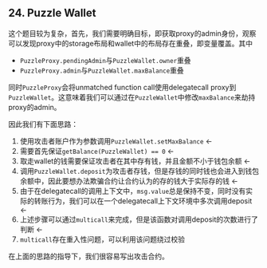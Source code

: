 ## 24. Puzzle Wallet

这个题目较为复杂，首先，我们需要明确目标，即获取proxy的admin身份，观察可以发现proxy中的storage布局和wallet中的布局存在重叠，即变量覆盖。其中

- `PuzzleProxy.pendingAdmin`与`PuzzleWallet.owner`重叠
- `PuzzleProxy.admin`与`PuzzleWallet.maxBalance`重叠

同时`PuzzleProxy`会将unmatched function call使用delegatecall proxy到`PuzzleWallet`。这意味着我们可以通过在`PuzzleWallet`中修改`maxBalance`来劫持proxy的admin。

因此我们有下面思路：

1. 使用攻击者账户作为参数调用`PuzzleWallet.setMaxBalance` <-
2. 需要首先保证`getBalance(PuzzleWallet) == 0` <-
3. 取走wallet的钱需要保证攻击者在其中存有钱，并且金额不小于钱包余额 <-
4. 调用`PuzzleWallet.deposit`为攻击者存钱，但是存钱的同时钱也会进入到钱包余额中，因此要想办法欺骗合约让合约认为的存的钱大于实际存的钱 <-
5. 由于在delegatecall的调用上下文中，`msg.value`总是保持不变，同时没有实际的转账行为，我们可以在一个delegatecall上下文环境中多次调用deposit <-
6. 上述步骤可以通过`multicall`来完成，但是该函数对调用deposit的次数进行了判断 <-
7. `multicall`存在重入性问题，可以利用该问题绕过校验

在上面的思路的指导下，我们很容易写出攻击合约。

